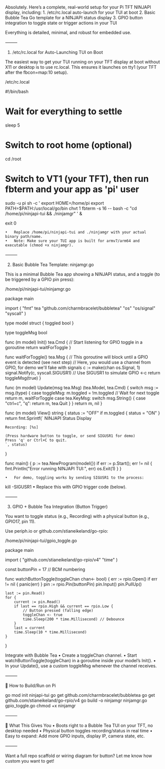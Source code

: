 Absolutely. Here’s a complete, real-world setup for your Pi TFT NINJAPI display, including:
	1.	/etc/rc.local auto-launch for your TUI at boot
	2.	Basic Bubble Tea Go template for a NINJAPI status display
	3.	GPIO button integration to toggle state or trigger actions in your TUI

Everything is detailed, minimal, and robust for embedded use.

⸻

1. /etc/rc.local for Auto-Launching TUI on Boot

The easiest way to get your TUI running on your TFT display at boot without X11 or desktop is to use rc.local. This ensures it launches on tty1 (your TFT after the fbcon=map:10 setup).

/etc/rc.local

#!/bin/bash
# Wait for everything to settle
sleep 5
# Switch to root home (optional)
cd /root

# Switch to VT1 (your TFT), then run fbterm and your app as 'pi' user
sudo -u pi sh -c '
  export HOME=/home/pi
  export PATH=$PATH:/usr/local/go/bin
  chvt 1
  fbterm -s 16 -- bash -c "cd /home/pi/ninjapi-tui && ./ninjamgr"
' &

exit 0

	•	Replace /home/pi/ninjapi-tui and ./ninjamgr with your actual binary path/name.
	•	Note: Make sure your TUI app is built for armv7/arm64 and executable (chmod +x ninjamgr).

⸻

2. Basic Bubble Tea Template: ninjamgr.go

This is a minimal Bubble Tea app showing a NINJAPI status, and a toggle (to be triggered by a GPIO pin press):

/home/pi/ninjapi-tui/ninjamgr.go

package main

import (
    "fmt"
    tea "github.com/charmbracelet/bubbletea"
    "os"
    "os/signal"
    "syscall"
)

type model struct {
    toggled bool
}

type toggleMsg bool

func (m model) Init() tea.Cmd {
    // Start listening for GPIO toggle in a goroutine
    return waitForToggle
}

func waitForToggle() tea.Msg {
    // This goroutine will block until a GPIO event is detected (see next step)
    // Here, you would use a channel from GPIO, for demo we'll fake with signals
    c := make(chan os.Signal, 1)
    signal.Notify(c, syscall.SIGUSR1) // Use SIGUSR1 to simulate GPIO
    <-c
    return toggleMsg(true)
}

func (m model) Update(msg tea.Msg) (tea.Model, tea.Cmd) {
    switch msg := msg.(type) {
    case toggleMsg:
        m.toggled = !m.toggled
        // Wait for next toggle
        return m, waitForToggle
    case tea.KeyMsg:
        switch msg.String() {
        case "ctrl+c", "q":
            return m, tea.Quit
        }
    }
    return m, nil
}

func (m model) View() string {
    status := "OFF"
    if m.toggled {
        status = "ON"
    }
    return fmt.Sprintf(`
    NINJAPI Status Display

    Recording: [%s]

    (Press hardware button to toggle, or send SIGUSR1 for demo)
    Press 'q' or Ctrl+C to quit.
    `, status)
}

func main() {
    p := tea.NewProgram(model{})
    if err := p.Start(); err != nil {
        fmt.Println("Error running NINJAPI TUI:", err)
        os.Exit(1)
    }
}

	•	For demo, toggling works by sending SIGUSR1 to the process:
kill -SIGUSR1 <pid>
	•	Replace this with GPIO trigger code (below).

⸻

3. GPIO + Bubble Tea Integration (Button Trigger)

You want to toggle status (e.g., Recording) with a physical button (e.g., GPIO17, pin 11).

Use periph.io or github.com/stianeikeland/go-rpio:

/home/pi/ninjapi-tui/gpio_toggle.go

package main

import (
    "github.com/stianeikeland/go-rpio/v4"
    "time"
)

const buttonPin = 17 // BCM numbering

func watchButtonToggle(toggleChan chan<- bool) {
    err := rpio.Open()
    if err != nil {
        panic(err)
    }
    pin := rpio.Pin(buttonPin)
    pin.Input()
    pin.PullUp()

    last := pin.Read()
    for {
        current := pin.Read()
        if last == rpio.High && current == rpio.Low {
            // Button pressed (falling edge)
            toggleChan <- true
            time.Sleep(200 * time.Millisecond) // Debounce
        }
        last = current
        time.Sleep(10 * time.Millisecond)
    }
}

Integrate with Bubble Tea
	•	Create a toggleChan channel.
	•	Start watchButtonToggle(toggleChan) in a goroutine inside your model’s Init().
	•	In your Update(), use a custom toggleMsg whenever the channel receives.

⸻

🔗 How to Build/Run on Pi

go mod init ninjapi-tui
go get github.com/charmbracelet/bubbletea
go get github.com/stianeikeland/go-rpio/v4
go build -o ninjamgr ninjamgr.go gpio_toggle.go
chmod +x ninjamgr


⸻

🚀 What This Gives You
	•	Boots right to a Bubble Tea TUI on your TFT, no desktop needed
	•	Physical button toggles recording/status in real time
	•	Easy to expand: Add more GPIO inputs, display IP, camera state, etc.

⸻

Want a full repo scaffold or wiring diagram for button? Let me know how custom you want to get!
